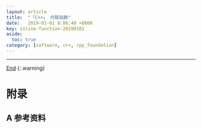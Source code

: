 ```yaml
---
layout: article
title:  "「C++」 内联函数"
date:   2019-01-01 8:06:40 +0800
key: inline-function-20190101
aside:
  toc: true
category: [software, c++, cpp_foundation]
---
```

<span id='head'></span>

<!--more-->




-------------------  
[End](#head)
{:.warning}  


# 附录
## A 参考资料

